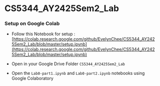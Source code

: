# CS5344_AY2425Sem2_Lab

### Setup on Google Colab 

* Follow this Notebook for setup :<br>
[https://colab.research.google.com/github/EvelynChee/CS5344_AY2425Sem2_Lab/blob/master/setup.ipynb](https://colab.research.google.com/github/EvelynChee/CS5344_AY2425Sem2_Lab/blob/master/setup.ipynb)

* Open in your Google Drive Folder `CS5344_AY2425Sem2_Lab`

* Open the `Lab0-part1.ipynb` and `Lab0-part2.ipynb` notebooks using Google Colaboratory

